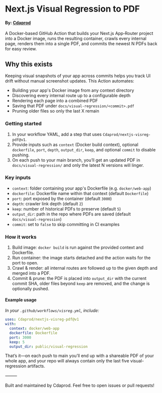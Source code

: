 # Next.js Visual Regression to PDF

#### By: [Cdaprod](https://github.com/Cdaprod)

A Docker-based GitHub Action that builds your Next.js App‑Router project into a Docker image, runs the resulting container, crawls every internal page, renders them into a single PDF, and commits the newest N PDFs back for easy review.

## Why this exists

Keeping visual snapshots of your app across commits helps you track UI drift without manual screenshot updates. This Action automates:
- Building your app's Docker image from any context directory
- Discovering every internal route up to a configurable depth
- Rendering each page into a combined PDF
- Saving that PDF under `docs/visual-regression/<commit>.pdf`
- Pruning older files so only the last X remain

### Getting started
1. In your workflow YAML, add a step that uses `Cdaprod/nextjs-visreg-pdf@v1`.
2. Provide inputs such as `context` (Docker build context), optional `dockerfile`, `port`, `depth`, `output_dir`, `keep`, and optional `commit` to disable pushing.
3. On each push to your main branch, you’ll get an updated PDF in `docs/visual-regression/` and only the latest N versions will linger.

### Key inputs
- `context`: folder containing your app's Dockerfile (e.g. `docker/web-app`)
- `dockerfile`: Dockerfile name within that context (default `Dockerfile`)
- `port`: port exposed by the container (default `3000`)
- `depth`: crawler link depth (default `2`)
- `keep`: number of historical PDFs to preserve (default `5`)
- `output_dir`: path in the repo where PDFs are saved (default `docs/visual-regression`)
- `commit`: set to `false` to skip committing in CI examples

### How it works
1. Build image: `docker build` is run against the provided context and Dockerfile.
2. Run container: the image starts detached and the action waits for the port to open.
3. Crawl & render: all internal routes are followed up to the given depth and merged into a PDF.
4. Commit & prune: the PDF is placed into `output_dir` with the current commit SHA, older files beyond `keep` are removed, and the change is optionally pushed.

#### Example usage

_In your `.github/workflows/visreg.yml`, include:_

```yaml
uses: Cdaprod/nextjs-visreg-pdf@v1
with:
  context: docker/web-app
  dockerfile: Dockerfile
  port: 3000
  keep: 5
  output_dir: public/visual-regression
```

That’s it—on each push to main you’ll end up with a shareable PDF of your whole app, and your repo will always contain only the last five visual-regression artifacts.

⸻

Built and maintained by Cdaprod. Feel free to open issues or pull requests!

